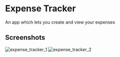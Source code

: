 # Expense Tracker

An app which lets you create and view your expenses

## Screenshots

![expense_tracker_1](https://github.com/Will-Agar/Expense-Tracker-App/assets/55886488/f62da916-65a2-4607-8ac2-1691d2bcb0a3)
![expense_tracker_2](https://github.com/Will-Agar/Expense-Tracker-App/assets/55886488/6369510c-73e6-48ec-aa0a-de182db24da9)



